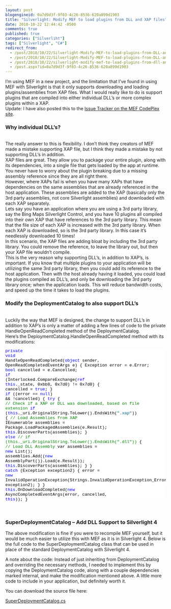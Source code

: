 ```yaml
---
layout: post
blogengineid: 0a7d9d3f-9f03-4c26-8536-620a899d1903
title: "Silverlight: Modify MEF to load plugins from DLL and XAP files"
date: 2010-10-22 12:44:42 -0500
comments: true
published: true
categories: ["Silverliht"]
tags: ["Silverlight", "C#"]
redirect_from: 
  - /post/2010/10/22/Silverlight-Modify-MEF-to-load-plugins-from-DLL-and-XAP-files.aspx
  - /post/2010/10/22/Silverlight-Modify-MEF-to-load-plugins-from-DLL-and-XAP-files
  - /post/2010/10/22/silverlight-modify-mef-to-load-plugins-from-dll-and-xap-files
  - /post.aspx?id=0a7d9d3f-9f03-4c26-8536-620a899d1903
---
```

<!-- more -->

I’m using MEF in a new project, and the limitation that I’ve found in using MEF with Silverlight is that it only supports downloading and loading plugins/assemblies from XAP files. What I would really like to do is support plugins that are compiled into either individual DLL’s or more complex plugins within a XAP.  
Update: I have also posted this to the <a href="http://mef.codeplex.com/workitem/12328">Issue Tracker on the MEF CodePlex site</a>.  <h3>Why individual DLL’s?</h3>  
The really answer to this is flexibility. I don’t think they creators of MEF made a mistake supporting XAP file, but I think they made a mistake by not supporting DLL’s in addition.  
XAP files are great. They allow you to package your entire plugin, along with its dependencies, into a single file that gets loaded by the app at runtime. You never have to worry about the plugin breaking due to a missing assembly reference since they are all right there.  
However, where XAPs fail is when you have many XAPs that have dependencies on the same assemblies that are already referenced in the host application. These assemblies are added to the XAP (basically only the 3rd party assemblies, not core Silverlight assemblies) and downloaded with each XAP separately.  
Lets say you have an application where you are using a 3rd party library, say the Bing Maps Silverlight Control, and you have 10 plugins all compiled into their own XAP that have references to the 3rd party library. This mean that the file size of each XAP is increased with the 3rd party library. When each XAP is downloaded, so is the 3rd party library. In this case it’s needlessly downloaded 10 times!  
In this scenario, the XAP files are adding bloat by including the 3rd party library. You could remove the reference, to leave the library out, but then your XAP file wouldn’t compile.  
This is the very reason why supporting DLL’s, in addition to XAP’s, is important. If you know that multiple plugins to your application will be utilizing the same 3rd party library, then you could add its reference to the host application. Then with the host already having it loaded, you could load the plugins compiled as DLL’s, and only be downloading the 3rd party library once; when the application loads. This will reduce bandwidth costs, and speed up the time it takes to load the plugins.  <h3>Modify the DeploymentCatalog to also support DLL’s</h3>  
Luckily the way that MEF is designed, the change to support DLL’s in addition to XAP’s is only a matter of adding a few lines of code to the private HandleOpenReadCompleted method of the DeploymentCatalog.  
Here’s the DeploymentCatalog.HandleOpenReadCompleted method with its modifications:  <pre class="csharpcode"><span class="kwrd">private</span> <span class="kwrd">void</span> HandleOpenReadCompleted(<span class="kwrd">object</span> sender, OpenReadCompletedEventArgs e)
{
    Exception error = e.Error;
    <span class="kwrd">bool</span> cancelled = e.Cancelled;
    <span class="kwrd">if</span> (Interlocked.CompareExchange(<span class="kwrd">ref</span> <span class="kwrd">this</span>._state, 0xbb8, 0x7d0) != 0x7d0)
    {
        cancelled = <span class="kwrd">true</span>;
    }
    <span class="kwrd">if</span> ((error == <span class="kwrd">null</span>) &amp;&amp; !cancelled)
    {
        <span class="kwrd">try</span>
        {
            <span class="rem">// Check if a XAP or DLL was downloaded, based on file extension</span>
            <span class="kwrd">if</span> (<span class="kwrd">this</span>._uri.OriginalString.ToLower().EndsWith(<span class="str">&quot;.xap&quot;</span>))
            {
                <span class="rem">// Load Assemblies from XAP</span>
                IEnumerable<Assembly> assemblies = Package.LoadPackagedAssemblies(e.Result);
                <span class="kwrd">this</span>.DiscoverParts(assemblies);
            }
            <span class="kwrd">else</span> <span class="rem">// if (this._uri.OriginalString.ToLower().EndsWith(&quot;.dll&quot;))</span>
            {
                <span class="rem">// Load DLL Assembly</span>
                var assemblies = <span class="kwrd">new</span> List<Assembly>();
                assemblies.Add((<span class="kwrd">new</span> AssemblyPart()).Load(e.Result));
                <span class="kwrd">this</span>.DiscoverParts(assemblies);
            }
        }
        <span class="kwrd">catch</span> (Exception exception2)
        {
            error = <span class="kwrd">new</span> InvalidOperationException(Strings.InvalidOperationException_ErrorReadingXap, exception2);
        }
    }
    <span class="kwrd">this</span>.OnDownloadCompleted(<span class="kwrd">new</span> AsyncCompletedEventArgs(error, cancelled, <span class="kwrd">this</span>));
}</pre>
<style type="text/css">


.csharpcode, .csharpcode pre
{
	font-size: small;
	color: black;
	font-family: consolas, "Courier New", courier, monospace;
	background-color: #ffffff;
	/*white-space: pre;*/
}
.csharpcode pre { margin: 0em; }
.csharpcode .rem { color: #008000; }
.csharpcode .kwrd { color: #0000ff; }
.csharpcode .str { color: #006080; }
.csharpcode .op { color: #0000c0; }
.csharpcode .preproc { color: #cc6633; }
.csharpcode .asp { background-color: #ffff00; }
.csharpcode .html { color: #800000; }
.csharpcode .attr { color: #ff0000; }
.csharpcode .alt 
{
	background-color: #f4f4f4;
	width: 100%;
	margin: 0em;
}
.csharpcode .lnum { color: #606060; }</style>


&#160;

<h3>SuperDeploymentCatalog – Add DLL Support to Silverlight 4</h3>


The above modification is fine if you were to recompile MEF yourself, but it would be much easier to utilize this with MEF as it is in Silverlight 4. Below is the full code to the SuperDeploymentCatalog class that can be used in place of the standard DeploymentCatalog with Silverlight 4.


A note about the code: Instead of just inheriting from DeploymentCatalog and overriding the necessary methods, I needed to implement this by copying the DeploymentCatalog code, along with a couple dependencies marked internal, and make the modification mentioned above. A little more code to include in your application, but definitely worth it.


You can download the source file here:


<a href="/files/SuperDeploymentCatalog_1.cs">SuperDeploymentCatalog.cs</a>
